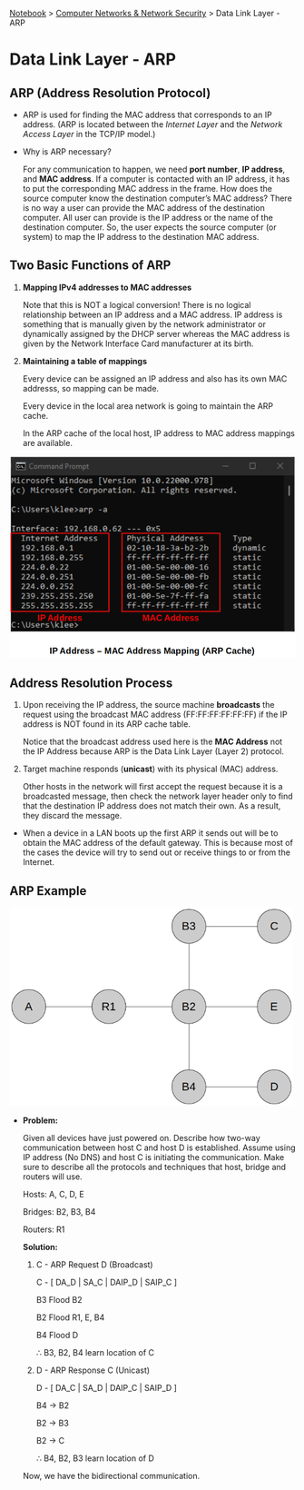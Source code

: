 <a href="../">Notebook</a> > <a href="./">Computer Networks & Network Security</a> > Data Link Layer - ARP

# Data Link Layer - ARP



## ARP (Address Resolution Protocol)

* ARP is used for finding the MAC address that corresponds to an IP address. (ARP is located between the *Internet Layer* and the *Network Access  Layer* in the TCP/IP model.)

* Why is ARP necessary?

  For any communication to happen, we need **port number**, **IP address**, and **MAC address**. If a computer is contacted with an IP address, it has to put the  corresponding MAC address in the frame. How does the source computer know the destination computer’s MAC address? There is no way a user can provide the MAC address of the destination computer. All user can provide is the IP address or the name of the destination computer. So, the user expects the source computer (or system) to map the IP address to the destination MAC address.

  

## Two Basic Functions of ARP

1. **Mapping IPv4 addresses to MAC addresses**        

   Note that this is NOT a logical conversion! There is no logical relationship between an IP address and a MAC address. IP address is something that is manually given by the network administrator or dynamically assigned by the DHCP server whereas the MAC address is given by the Network Interface Card manufacturer at its birth.

2. **Maintaining a table of mappings**        

   Every device can be assigned an IP address and also has its own MAC addresss, so mapping can be made.

   Every device in the local area network is going to maintain the ARP cache.

   In the ARP cache of the local host, IP address to MAC address mappings are available.



<img src="./img/ip-address-mac-address-mapping.png" alt="ip-address-mac-address-mapping" width="540">





## Address Resolution Process    

1. Upon receiving the IP address, the source machine **broadcasts** the request using the broadcast MAC address (FF:FF:FF:FF:FF:FF) if the IP address is NOT found in its ARP cache table.        

   Notice that the broadcast address used here is  the **MAC Address** not the IP Address because ARP is the Data Link Layer (Layer 2) protocol.

2. Target machine responds (**unicast**) with its physical (MAC) address.        

   Other hosts in the network will first accept the request because it is a broadcasted message, then check the network layer header only to find that the destination IP address does not match their own. As a result, they discard the message.

* When a device in a LAN boots up the first ARP it sends out will be to obtain the MAC address of the default gateway. This is because most of the cases the device will try to send out or receive things to or from the Internet.



## ARP Example



<img src="./img/arp-example.png" alt="arp-example" width="500">



* **Problem:**

  Given all devices have just powered on. Describe how two-way communication between host C and host D is established. Assume using IP address (No DNS) and host C is initiating the communication. Make sure to describe all the protocols and techniques that host, bridge and routers will use.

  Hosts: A, C, D, E

  Bridges: B2, B3, B4

  Routers: R1

  

  **Solution:**

  1. C - ARP Request D (Broadcast)

     C - [ DA_D | SA_C | DAIP_D | SAIP_C ]

     B3 Flood B2

     B2 Flood R1, E, B4

     B4 Flood D

     $\therefore$ B3, B2, B4 learn location of C

  2. D - ARP Response C (Unicast)

     D - [ DA_C | SA_D | DAIP_C | SAIP_D ]

     B4 $\to$ B2

     B2 $\to$ B3

     B2 $\to$ C

     $\therefore$ B4, B2, B3 learn location of D

  Now, we have the bidirectional communication.
